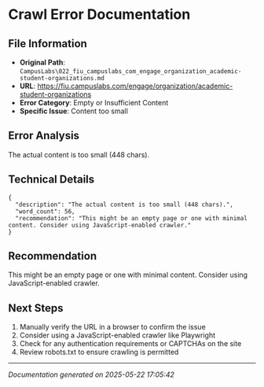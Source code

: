 # Crawl Error Documentation

## File Information
- **Original Path**: `CampusLabs\022_fiu_campuslabs_com_engage_organization_academic-student-organizations.md`
- **URL**: https://fiu.campuslabs.com/engage/organization/academic-student-organizations
- **Error Category**: Empty or Insufficient Content
- **Specific Issue**: Content too small

## Error Analysis
The actual content is too small (448 chars).

## Technical Details
```
{
  "description": "The actual content is too small (448 chars).",
  "word_count": 56,
  "recommendation": "This might be an empty page or one with minimal content. Consider using JavaScript-enabled crawler."
}
```

## Recommendation
This might be an empty page or one with minimal content. Consider using JavaScript-enabled crawler.

## Next Steps
1. Manually verify the URL in a browser to confirm the issue
2. Consider using a JavaScript-enabled crawler like Playwright
3. Check for any authentication requirements or CAPTCHAs on the site
4. Review robots.txt to ensure crawling is permitted

---
*Documentation generated on 2025-05-22 17:05:42*
